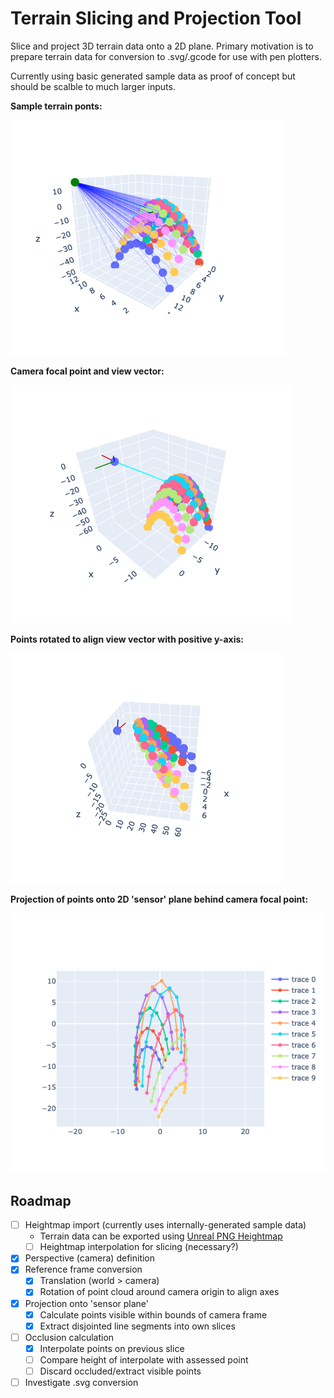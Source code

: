 # Terrain Slicing and Projection Tool

Slice and project 3D terrain data onto a 2D plane. Primary motivation is to prepare terrain data for conversion to .svg/.gcode for use with pen plotters.

Currently using basic generated sample data as proof of concept but should be scalble to much larger inputs.

**Sample terrain ponts:**

![Sample terrain](img/sample_terrain-w.png)

**Camera focal point and view vector:**

![Camera focal point and view vector](img/sample_terrain-vp-mean_vector.png)

**Points rotated to align view vector with positive y-axis:**

![Points rotated to align view vector with positive y-axis](img/sample_terrain-rotated_ref_frame.png)

**Projection of points onto 2D 'sensor' plane behind camera focal point:**

![Projection of points onto 2D 'sensor' plane behind camera focal point](img/sample_terrain-projected.png)

## Roadmap

- [ ] Heightmap import (currently uses internally-generated sample data)
  - Terrain data can be exported using [Unreal PNG Heightmap](https://manticorp.github.io/unrealheightmap/index.html#latitude/35.02746615625006/longitude/-111.02285385131836/zoom/13/outputzoom/15/width/505/height/505)
  - [ ] Heightmap interpolation for slicing (necessary?)
- [x] Perspective (camera) definition
- [x] Reference frame conversion
  - [x] Translation (world > camera)
  - [x] Rotation of point cloud around camera origin to align axes
- [x] Projection onto 'sensor plane'
  - [x] Calculate points visible within bounds of camera frame
  - [x] Extract disjointed line segments into own slices
- [ ] Occlusion calculation
  - [x] Interpolate points on previous slice
  - [ ] Compare height of interpolate with assessed point
  - [ ] Discard occluded/extract visible points
- [ ] Investigate .svg conversion
